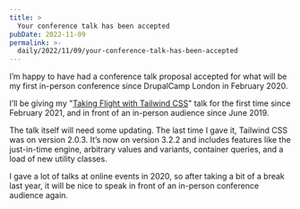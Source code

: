 ```yaml
---
title: >
  Your conference talk has been accepted
pubDate: 2022-11-09
permalink: >-
  daily/2022/11/09/your-conference-talk-has-been-accepted
---
```


I’m happy to have had a conference talk proposal accepted for what will be my first in-person conference since DrupalCamp London in February 2020.

I’ll be giving my "[Taking Flight with Tailwind CSS]({{site.url}}/presentations/taking-flight-with-tailwind-css)" talk for the first time since February 2021, and in front of an in-person audience since June 2019.

The talk itself will need some updating. The last time I gave it, Tailwind CSS was on version 2.0.3. It’s now on version 3.2.2 and includes features like the just-in-time engine, arbitrary values and variants, container queries, and a load of new utility classes.

I gave a lot of talks at online events in 2020, so after taking a bit of a break last year, it will be nice to speak in front of an in-person conference audience again.
